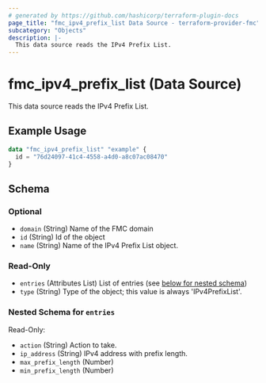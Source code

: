 ```yaml
---
# generated by https://github.com/hashicorp/terraform-plugin-docs
page_title: "fmc_ipv4_prefix_list Data Source - terraform-provider-fmc"
subcategory: "Objects"
description: |-
  This data source reads the IPv4 Prefix List.
---
```


# fmc_ipv4_prefix_list (Data Source)

This data source reads the IPv4 Prefix List.

## Example Usage

```terraform
data "fmc_ipv4_prefix_list" "example" {
  id = "76d24097-41c4-4558-a4d0-a8c07ac08470"
}
```

<!-- schema generated by tfplugindocs -->
## Schema

### Optional

- `domain` (String) Name of the FMC domain
- `id` (String) Id of the object
- `name` (String) Name of the IPv4 Prefix List object.

### Read-Only

- `entries` (Attributes List) List of entries (see [below for nested schema](#nestedatt--entries))
- `type` (String) Type of the object; this value is always 'IPv4PrefixList'.

<a id="nestedatt--entries"></a>
### Nested Schema for `entries`

Read-Only:

- `action` (String) Action to take.
- `ip_address` (String) IPv4 address with prefix length.
- `max_prefix_length` (Number)
- `min_prefix_length` (Number)
